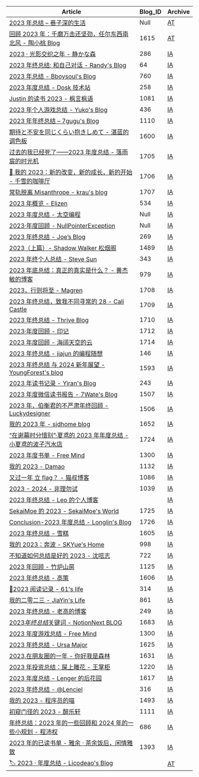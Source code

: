 | Article                                                                                                                            | Blog_ID | Archive                                                                                                                                 |
| ---------------------------------------------------------------------------------------------------------------------------------- | ------- | --------------------------------------------------------------------------------------------------------------------------------------- |
| [2023 年总结 – 巷子深的生活](https://szx.life/2023-nian-zong-jie/)                                                                 | Null    | [AT](https://archive.md/t7LOf)                                                                                                          |
| [回顾 2023 年：千磨万击还坚劲，任尔东西南北风 - 陶小桃 Blog](https://www.52txr.cn/2023/2023zongjie.html)                           | 1615    | [AT](https://archive.md/1GBmp)                                                                                                          |
| [2023 · 光影交织之年 - 静かな森](https://innei.in/notes/160)                                                                       | 286     | [IA](https://web.archive.org/web/20231223183019/https://innei.in/notes/160)                                                             |
| [2023 年终总结: 和自己对话 - Randy's Blog](https://lutaonan.com/blog/2023-summary/)                                                | 64      | [IA](https://web.archive.org/web/20231223140639/https://lutaonan.com/blog/2023-summary/)                                                |
| [2023 年总结 - Bboysoul's Blog](https://www.bboy.app/2023/12/21/2023%E5%B9%B4%E6%80%BB%E7%BB%93/)                                  | 760     | [IA](https://web.archive.org/web/20231223184214/https://www.bboy.app/2023/12/21/2023年总结/)                                            |
| [2023 年度总结 - Dosk 技术站](https://dosk.win/2023/12/20/2023-nian-duo-zong-jie/)                                                 | 258     | [IA](https://web.archive.org/web/20231223184514/https://dosk.win/2023/12/20/2023-nian-duo-zong-jie/)                                    |
| [Justin 的读书 2023 - 枫言枫语](https://justinyan.me/post/5845)                                                                    | 1081    | [IA](https://web.archive.org/web/20231222080831/https://justinyan.me/post/5845)                                                         |
| [2023 年个人游戏总结 - Yuko's Blog](https://blog.amamiyayuuko.com/p/2023-game-annual-summary/)                                     | 436     | [IA](https://web.archive.org/web/20231223185926/https://blog.amamiyayuuko.com/p/2023-game-annual-summary/)                              |
| [2023 年年终总结 – 7gugu's Blog](https://7gugu.com/index.php/2023/12/12/2023%E5%B9%B4%E5%B9%B4%E7%BB%88%E6%80%BB%E7%BB%93/)        | 1110    | [IA](https://web.archive.org/web/20231223190659/https://7gugu.com/index.php/2023/12/12/2023年年终总结/)                                 |
| [期待と不安を同じくらい抱きしめて - 湛蓝的调色板](https://blog.nekoq.top/blog/2023)                                                | 1600    | [IA](https://web.archive.org/web/20231224034711/https://blog.nekoq.top/blog/2023)                                                       |
| [过去的我已经死了——2023 年度总结 - 落雨宸的时光机](https://blog.lzc256.com/post/summary-2023)                                      | 1705    | [IA](https://web.archive.org/web/20231224034957/https://blog.lzc256.com/post/summary-2023)                                              |
| [📜 我的 2023：新的改变，新的成长，新的开始 - 千雪的咖啡厅](https://blog.chyk.ink/2023/12/23/my-2023-summary/)                     | 1706    | [IA](https://web.archive.org/web/20231224035111/https://blog.chyk.ink/2023/12/23/my-2023-summary/)                                      |
| [常轨脱离 Misanthrope - krau's blog](https://krau.top/posts/mashed-potato-future)                                                  | 1707    | [IA](https://web.archive.org/web/20231224040237/https://krau.top/posts/mashed-potato-future)                                            |
| [2023 年概览 - Elizen](https://elizen.me/posts/2023/12/hello-2024/)                                                                | 534     | [IA](https://web.archive.org/web/20231224044111/https://elizen.me/posts/2023/12/hello-2024/)                                            |
| [2023 年度总结 - 太空编程](https://spacexcode.com/blog/yearly-summary/)                                                            | Null    | [IA](http://web.archive.org/web/20231224163812/https://spacexcode.com/blog/yearly-summary/)                                             |
| [2023·年度回顾 - NullPointerException](https://omn.cc/archives/40.html)                                                            | Null    | [IA](http://web.archive.org/web/20231225070507/https://omn.cc/archives/40.html)                                                         |
| [2023 年终总结 - Joe’s Blog](https://hijiangtao.github.io/2023/12/24/Letter-to-2023/)                                              | 269     | [IA](http://web.archive.org/web/20231225073727/https://hijiangtao.github.io/2023/12/24/Letter-to-2023/)                                 |
| [2023（上篇）- Shadow Walker 松烟阁](https://www.edony.ink/2023/)                                                                  | 1489    | [IA](http://web.archive.org/web/20231225074100/https://www.edony.ink/2023/)                                                             |
| [2023 年终个人总结 - Steve Sun](https://sund.site/posts/2023/2023-year-summary/)                                                   | 343     | [IA](http://web.archive.org/web/20231225233122/https://sund.site/posts/2023/2023-year-summary/)                                         |
| [2023 年底总结：真正的真实是什么？ - 黄杰敏的博客](https://www.jiemin.com/archives/1714.html)                                      | 979     | [IA](http://web.archive.org/web/20231226131208/https://www.jiemin.com/archives/1714.html)                                               |
| [2023，行则将至 - Magren](https://magren.cc/posts/2023-summary/)                                                                   | 1708    | [IA](https://web.archive.org/web/20231226163426/https://magren.cc/posts/2023-summary/)                                                  |
| [2023 年终总结，致我不同寻常的 28 - Cali Castle](https://cali.so/blog/2023-year-in-review)                                         | 1709    | [IA](https://web.archive.org/web/20231226171147/https://cali.so/blog/2023-year-in-review)                                               |
| [2023 年终总结 - Thrive Blog](https://liuyuyang.net/index.php/archives/2195/)                                                      | 1710    | [IA](https://web.archive.org/web/20231226171705/https://liuyuyang.net/index.php/archives/2195/)                                         |
| [2023·年度回顾 - 印记](https://yinji.org/5198.html)                                                                                | 1712    | [IA](https://web.archive.org/web/20231221051945/https://yinji.org/5198.html)                                                            |
| [2023 年度回顾 - 海阔天空的云](https://www.hktkdy.com/2023/12/13/2023/2023/)                                                       | 1714    | [IA](https://web.archive.org/web/20231226173527/https://www.hktkdy.com/2023/12/13/2023/2023/)                                           |
| [2023 年终总结 - jiajun 的编程随想](https://jiajunhuang.com/articles/2023_12_26-good_bye_2023.md.html)                             | 146     | [IA](http://web.archive.org/web/20231227065326/https://jiajunhuang.com/articles/2023_12_26-good_bye_2023.md.html)                       |
| [2023 年终总结 与 2024 新年展望 - YoungForest's blog](https://youngforest.github.io/2024/03/13/2023-summary-and-2024-resolutions/) | 1593    | [IA](http://web.archive.org/web/20231228025519/https://youngforest.github.io/2024/03/13/2023-summary-and-2024-resolutions/)             |
| [2023 年读书记录 - Yiran's Blog](https://zdyxry.github.io/2023/12/27/2023-%E5%B9%B4%E8%AF%BB%E4%B9%A6%E8%AE%B0%E5%BD%95/)          | 243     | [IA](http://web.archive.org/web/20231228030304/https://zdyxry.github.io/2023/12/27/2023-%E5%B9%B4%E8%AF%BB%E4%B9%A6%E8%AE%B0%E5%BD%95/) |
| [2023 年度微信读书报告 - 7Wate's Blog](https://blog.7wate.com/archives/2023-nian-du-wei-xin-du-shu-bao-gao)                        | 1507    | [IA](http://web.archive.org/web/20231228030629/https://blog.7wate.com/archives/2023-nian-du-wei-xin-du-shu-bao-gao)                     |
| [2023 年，伯衡君的不严肃年终回顾 - Luckydesigner](https://www.luckydesigner.space/bohengkun-2023-interesting-year-end-summary/)    | 1506    | [IA](http://web.archive.org/web/20231228232548/https://www.luckydesigner.space/bohengkun-2023-interesting-year-end-summary/)            |
| [我的 2023 年 - sjdhome blog ](https://www.sjdhome.com/blog/post/my-2023/)                                                         | 1652    | [IA](http://web.archive.org/web/20231228232250/https://www.sjdhome.com/blog/post/my-2023/)                                              |
| [“在谢幕时分惜别”·夏鸢的 2023 年年度总结 - 小夏鸢的波子汽水店](https://me.owo.today/2023/12/28/2023-year-end-summary/)             | 1724    | [IA](https://web.archive.org/web/20231228161807/https://me.owo.today/2023/12/28/2023-year-end-summary/)                                 |
| [2023 年度书单 - Free Mind](http://freemind.pluskid.org/books/2023-annual-book-list)                                               | 1300    | [IA](http://web.archive.org/web/20231229003133/https://freemind.pluskid.org/books/2023-annual-book-list/)                               |
| [我的 2023 - Damao](http://damao2250.com/2023/12/28/%E6%88%91%E7%9A%842023/)                                                       | 1132    | [IA](http://web.archive.org/web/20231229003320/http://www.damao2250.com/2023/12/28/%E6%88%91%E7%9A%842023/)                             |
| [又过一年 立 flag？ - 猫叔博客](https://blog.mcoo.cc/69/)                                                                          | 1086    | [IA](http://web.archive.org/web/20231229003634/https://blog.mcoo.cc/69/)                                                                |
| [2023 - 2024 - 非理勿试](https://www.ntiy.com/2049.html)                                                                           | 1039    | [IA](http://web.archive.org/web/20231229010329/https://www.ntiy.com/2049.html)                                                          |
| [2023 年终总结 - Leo 的个人博客](https://xy77.live/leo2023/)                                                                       |         | [IA](https://web.archive.org/web/20231229152934/https://xy77.live/leo2023/)                                                             |
| [SekaiMoe 的 2023 - SekaiMoe's World](https://sekaimoe.dpkg123.site/end-of-2023/)                                                  | 1725    | [IA](https://web.archive.org/web/20231229050747/https://sekaimoe.dpkg123.site/end-of-2023/)                                             |
| [Conclusion-2023 年度总结 - Longlin's Blog](https://www.longlin.tech/conclusion2023/)                                              | 1726    | [IA](https://web.archive.org/web/20231229082336/https://www.longlin.tech/conclusion2023/)                                               |
| [2023 年终总结 - 雪糕](https://blog.lyc.sh/2023-annual-report/)                                                                    | 1605    | [IA](https://web.archive.org/web/20231229163525/https://blog.lyc.sh/2023-annual-report/)                                                |
| [我的 2023：奔波 - SKYue's Home](https://www.skyue.com/23122914.html)                                                              | 998     | [IA](https://web.archive.org/web/20231229163613/https://www.skyue.com/23122914.html)                                                    |
| [不知道如何总结是好的 2023 - 沈唁志](https://qq52o.me/2830.html)                                                                   | 722     | [IA](https://web.archive.org/web/20231229163958/https://qq52o.me/2830.html)                                                             |
| [2023 年回顾 - 竹炉山房](https://synyan.cn/t/44616/)                                                                               | 1125    | [IA](https://web.archive.org/web/20231229164144/https://synyan.cn/t/44616/)                                                             |
| [2023 年终总结 - 高策](http://gaocegege.com/Blog/%E9%9A%8F%E7%AC%94/newyear2023)                                                   | 1606    | [IA](https://web.archive.org/web/20231229164353/http://gaocegege.com/Blog/%E9%9A%8F%E7%AC%94/newyear2023)                               |
| [📖2023 阅读记录 - 61's life](http://61.life/2023/1230)                                                                            | 314     | [IA](https://web.archive.org/web/20231230150624/https://61.life/2023/1230)                                                              |
| [我的二零二三 - JiaYin's Life](https://imjiayin.com/5208)                                                                          | 861     | [IA](https://web.archive.org/web/20231230152058/https://imjiayin.com/5208)                                                              |
| [2023 年终总结 - 老高的博客](https://blog.mute-g.com/post/work/summary-2023.html)                                                  | 249     | [IA](https://web.archive.org/web/20231230152212/https://blog.mute-g.com/post/work/summary-2023.html)                                    |
| [2023*年终总结*关键词 - NotionNext BLOG](https://www.xmylog.com/article/articles_review_2023)                                      | 1683    | [IA](https://web.archive.org/web/20231230152405/https://www.xmylog.com/article/articles_review_2023)                                    |
| [2023 年度游戏总结 - Free Mind](http://freemind.pluskid.org/misc/2023-games)                                                       | 1300    | [IA](https://web.archive.org/web/20231230152609/https://freemind.pluskid.org/misc/2023-games/)                                          |
| [2023 年终总结 - Ursa Major](http://elfile4138.moe/2023/12/2023-Recap/)                                                            | 1625    | [IA](https://web.archive.org/web/20231230152712/https://elfile4138.moe/2023/12/2023-Recap/)                                             |
| [2023,在朋友圈的一年 - 你好我是森林](https://demochen.com/posts/20231229/)                                                         | 1631    | [IA](https://web.archive.org/web/20231230152755/https://demochen.com/posts/20231229/)                                                   |
| [2023 年投资总结：屎上雕花 - 王掌柜](https://geek.wasai.org/economist-2/)                                                          | 1220    | [IA](https://web.archive.org/web/20231230153008/https://geek.wasai.org/economist-2/)                                                    |
| [2023 年度总结 - Lenger 的后花园](http://spookerv5.github.io/2023/12/31/2023%E5%B9%B4%E5%BA%A6%E6%80%BB%E7%BB%93/)                 | 1617    | [IA](https://web.archive.org/web/20231231000926/https://spookerv5.github.io/2023/12/31/2023%E5%B9%B4%E5%BA%A6%E6%80%BB%E7%BB%93/)       |
| [2023 年终总结 - @Lenciel](https://lenciel.com/2023/12/the-last-day-in-2023/)                                                      | 316     | [IA](https://web.archive.org/web/20231231001056/https://lenciel.com/2023/12/the-last-day-in-2023/)                                      |
| [我的 2023 - 程序员的喵](http://catcoding.me/p/2023-summary/)                                                                      | 1493    | [IA](https://web.archive.org/web/20231231001133/https://catcoding.me/p/2023-summary/)                                                   |
| [初窥门径的 2023 - 醉乐轩](https://behappy.cc/life/2023-final/)                                                                    | 1111    | [IA](https://web.archive.org/web/20231231001320/https://behappy.cc/life/2023-final/)                                                    |
| [年终总结：2023 年的一些回顾和 2024 年的一些小规划 - 程沛权](https://chengpeiquan.com/article/2023-year-end-summary.html)          | 686     | [IA](https://web.archive.org/web/20231231001502/https://chengpeiquan.com/article/2023-year-end-summary.html)                            |
| [2023 年的已读书单 - 雅余 · 茶余饭后，闲情雅致](https://yayu.net/3927.html)                                                        | 1393    | [IA](https://web.archive.org/web/20231231001648/https://yayu.net/3927.html)                                                             |
| [🏷️ 2023 · 年度总结 - Licodeao's Blog](https://www.licodeao.top/blogs/articles/2023-Annual-Summary.html)                           |         | [AT](https://archive.md/ZtzWi)                                                                                                          |
